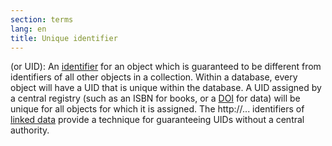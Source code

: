 ```yaml
---
section: terms
lang: en
title: Unique identifier
---
```


(or UID): An [identifier](/glossary/en/terms/identifier/) for an object which is guaranteed to be different from identifiers of all other objects in a collection. Within a database, every object will have a UID that is unique within the database. A UID assigned by a central registry (such as an ISBN for books, or a [DOI](/glossary/en/terms/doi/) for data) will be unique for all objects for which it is assigned. The http://... identifiers of [linked data](/glossary/en/terms/linked-data/) provide a technique for guaranteeing UIDs without a central authority. 
